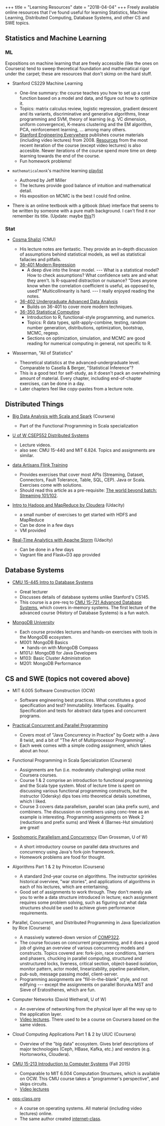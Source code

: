 +++
title = "Learning Resources"
date = "2018-04-04"
+++
Freely available online resources that I've found useful for learning Statistics, Machine Learning, Distributed Computing, Database Systems, and other CS and SWE topics.

## Statistics and Machine Learning
### ML
Expositions on machine learning that are freely accessible (like the ones on Coursera) tend to sweep theoretical foundation and mathematical rigor under the carpet; these are resources that don't skimp on the hard stuff.

- Stanford CS229 Machine Learning
  * One-line summary: the course teaches you how to set up a cost function based on a model and data, and figure out how to optimize it.
  * Topics: matrix calculus review, logistic regression, gradient descent and its variants, discriminative and generative algorithms, linear programming and SVM, theory of learning (e.g. VC dimension, uniform convergence), K-means clustering and the EM algorithm, PCA, reinforcement learning, ... among many others.
  * [Stanford Engineering Everywhere](https://see.stanford.edu/course/cs229) publishes course materials (including video lectures) from 2008.
  [Resources](http://cs229.stanford.edu/) from the most recent iteration of the course (except video lectures) is also accesible.
  Newer iterations of the course spend more time on deep learning towards the end of the course.
  * Fun homework problems!

- `mathematicalmonk`'s machine learning [playlist](https://www.youtube.com/playlist?list=PLD0F06AA0D2E8FFBA)
  * Authored by Jeff Miller
  * The lectures provide good balance of intuition and mathematical detail.
  * His exposition on MCMC is the best I could find online.

- There is an online textbook with a gitbook (blue) interface that seems to be written by someone with a pure math background. I can't find it nor remember its title.
    (Update: maybe [this](https://jeremykun.com/main-content/)?)

### Stat
- [Cosma Shalizi](http://www.stat.cmu.edu/~cshalizi/) (CMU)
  * His lecture notes are fantastic.
  They provide an in-depth discussion of assumptions behind statistical models, as well as statistical fallacies and pitfalls.
  * [36-401 Modern Regression](http://www.stat.cmu.edu/~cshalizi/mreg/15/)
      + A deep dive into the linear model. --- What is a statistical model? How to check assumptions? What confidence sets are and what they aren't. Is R-squared distraction or nuisance? "Does anyone know when the correlation coefficient is useful, as opposed to, used?" Multicollinearity is hard. --- I really enjoyed reading the notes.
  * [36-402 Undergraduate Advanced Data Analysis](http://www.stat.cmu.edu/~cshalizi/uADA/17/)
      + Builds on 36-401 to cover more modern techniques.
  * [36-350 Statistical Computing](http://www.stat.cmu.edu/~cshalizi/statcomp/14/)
      + Introduction to R, functional-style programming, and numerics.
      + Topics: R data types, split-apply-combine, testing, random number generation, distributions, optimization, bootstrap, MCMC, regexp.
      + Sections on optimization, simulation, and MCMC are good reading for numerical computing in general, not specific to R.

- Wasserman, "All of Statistics"
  * Theoretical statistics at the advanced-undergraduate level. Comparable to Casella & Berger, "Statistical Inference"?
  * This is a good text for self-study, as it doesn't pack an overwhelming amount of material.
  Every chapter, including end-of-chapter exercises, can be done in a day.
  * Later chapters feel like copy-pastes from a lecture note.

## Distributed Things
- [Big Data Analysis with Scala and Spark](https://www.coursera.org/learn/scala-spark-big-data) (Coursera)
  * Part of the Functional Programming in Scala specialization

- [U of W CSEP552 Distributed Systems](https://courses.cs.washington.edu/courses/csep552/18wi/)
  * Lecture videos.
  * also see: CMU 15-440 and MIT 6.824. Topics and assignments are similar.

- [data Artisans Flink Training](http://training.data-artisans.com/)
  * Provides exercises that cover most APIs (Streaming, Dataset, Connectors, Fault Tolerance, Table, SQL, CEP). Java or Scala. Exercises come with solutions.
  * Should read this article as a pre-requisite: [The world beyond batch: Streaming 101/102](https://www.oreilly.com/people/09f01-tyler-akidau).

- [Intro to Hadoop and MapReduce by Cloudera](https://www.udacity.com/course/intro-to-hadoop-and-mapreduce--ud617) (Udacity)
  * a small number of exercises to get started with HDFS and MapReduce
  * Can be done in a few days
  * VM provided

- [Real-Time Analytics with Apache Storm](https://www.udacity.com/course/real-time-analytics-with-apache-storm--ud381) (Udacity)
  * Can be done in a few days
  * Vagrant file and Flask+D3 app provided

## Database Systems
- [CMU 15-445 Intro to Database Systems](http://15445.courses.cs.cmu.edu/)
  * Great lecturer
  * Discusses details of database systems unlike Stanford's CS145.
  * This course is a pre-req to [CMU 15-721 Advanced Database Systems](http://15721.courses.cs.cmu.edu/), which covers in-memory systems. The first lecture of the advanced course (History of Database Systems) is a fun watch.

- [MongoDB University](https://university.mongodb.com/courses/catalog)
  * Each course provides lectures and hands-on exercises with tools in the MongoDB ecosystem.
  * M001: MongoDB Basics
     + hands-on with MongoDB Compass
  * M101J: MongoDB for Java Developers
  * M103: Basic Cluster Administration
  * M201: MongoDB Performance

## CS and SWE (topics not covered above)
- MIT 6.005 Software Construction (OCW)
  * Software engineering best practices. What constitutes a good specification and test? Immutability. Interfaces. Equality. Specification and tests for abstract data types and concurrent programs.

- [Practical Concurrent and Parallel Programming](http://www.itu.dk/people/sestoft/itu/PCPP/E2016/)
  * Covers most of "Java Concurrency in Practice" by Goetz with a Java 8 twist, and a bit of "The Art of Multiprocessor Programming".
  * Each week comes with a simple coding assignment, which takes about an hour.

- Functional Programming in Scala Specialization (Coursera)
  * Assignments are fun (i.e. moderately challenging) unlike most Coursera courses.
  * Course 1 & 2 comprise an introduction to functional programming and the Scala type system.
  Most of lecture time is spent on discussing various functional programming constructs, but the instructor (Odersky) dips toes into theoretical details sometimes, which I liked.
  * Course 3 covers data parallelism, parallel scan (aka prefix sum), and combiners.
  The discussion on combiners using conc-tree as an example is interesting. Programming assignments on Week 2 (reductions and prefix sums) and Week 4 (Barnes-Hut simulation) are great!

- [Sophomoric Parallelism and Concurrency](https://homes.cs.washington.edu/~djg/teachingMaterials/spac/) (Dan Grossman, U of W)
  * A short introductory course on parallel data structures and concurrency using Java's fork-join framework.
  * Homework problems are food for thought.

- Algorithms Part 1 & 2 by Princeton (Coursera)
  * A standard 2nd-year course on algorithms. The instructor sprinkles historical overview, "war stories", and applications of algorithms in each of his lectures, which are entertaining.
  * Good set of assignments to work through. They don't merely ask you to write a data structure introduced in lecture; each assignment requires some problem solving, such as figuring out what data structures should be used to achieve given performance requirements.

- Parallel, Concurrent, and Distributed Programming in Java Specialization by Rice (Coursera)
  * A massively watered-down version of [COMP322](https://wiki.rice.edu/confluence/display/PARPROG/COMP322).
  * The course focuses on concurrent programming, and it does a good job of giving an overview of various concurrency models and constructs.
  Topics covered are: fork-join, race conditions, barriers and phasers, chucking in parallel computing, structured and unstructured locks, liveness, critical section, object-based isolation, monitor pattern, actor model, linearizability, pipeline parallelism,  pub-sub, message passing model, client-server.
  * Programming assignments are "fill-in-the-blank" style, and not edifying --- except the assignments on parallel Boruvka MST and Sieve of Eratosthenes, which are fun.

- Computer Networks (David Wetherall, U of W)
  * An overview of networking from the physical layer all the way up to the application layer.
  * [Video lectures](http://media.pearsoncmg.com/ph/streaming/esm/tanenbaum5e_videonotes/tanenbaum_videoNotes.html). There used to be a course on Coursera based on the same videos.

- Cloud Computing Applications Part 1 & 2 by UIUC (Coursera)
  * Overview of the "big data" ecosystem. Gives brief descriptions of major technologies (Ceph, HBase, Kafka, etc.) and vendors (e.g. Hortonworks, Cloudera).

- [CMU 15-213 Introduction to Computer Systems](http://www.cs.cmu.edu/afs/cs/academic/class/15213-f15/www/) (Fall 2015)
  * Comparable to MIT 6.004 Computation Structures, which is available on OCW. This CMU course takes a "programmer's perspective", and skips circuits.
  * [Video lectures](https://scs.hosted.panopto.com/Panopto/Pages/Sessions/List.aspx#folderID=%22b96d90ae-9871-4fae-91e2-b1627b43e25e%22)

- [ops-class.org](https://www.ops-class.org/)
  * A course on operating systems. All material (including video lectures) online.
  * The same author created [internet-class](internet-class.org).
